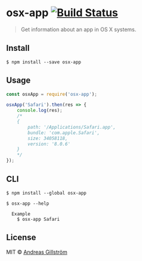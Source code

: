 # osx-app [![Build Status](https://travis-ci.org/gillstrom/osx-app.svg?branch=master)](https://travis-ci.org/gillstrom/osx-app)

> Get information about an app in OS X systems.


## Install

```
$ npm install --save osx-app
```


## Usage

```js
const osxApp = require('osx-app');

osxApp('Safari').then(res => {
	console.log(res);
	/*
	{
		path: '/Applications/Safari.app',
		bundle: 'com.apple.Safari',
		size: 34058118,
		version: '8.0.6'
	}
	*/
});
```


## CLI

```
$ npm install --global osx-app
```

```
$ osx-app --help

  Example
    $ osx-app Safari
```


## License

MIT © [Andreas Gillström](https://github.com/gillstrom)
